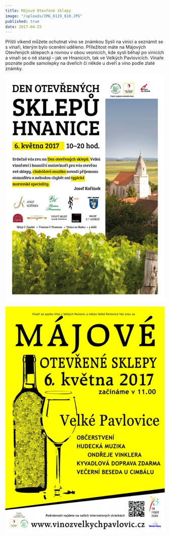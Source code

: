 ```yaml
---
title: Májové Otevřené sklepy
image: "/uploads/IMG_6119_610.JPG"
published: true
date: 2017-04-25
---
```

Příští víkend můžete ochutnat víno se známkou Sysli na vinici a seznámit
se s vinaři, kterým bylo ocenění uděleno. Příležitost máte na Májových
Otevřených sklepech a rovnou v obou vesnicích, kde sysli běhají po
vinicích a vinaři se o ně starají – jak ve Hnanicích, tak ve Velkých
Pavlovicích. Vinaře poznáte podle samolepky na dveřích či někde u dveří
a víno podle zlaté známky.

![](/uploads/OS_Hnanice_2017_610.jpg)

![](/uploads/125-plakat-majove2017_610.jpg)
